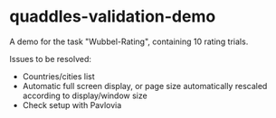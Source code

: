 # quaddles-validation-demo

A demo for the task "Wubbel-Rating", containing 10 rating trials.

Issues to be resolved:
- Countries/cities list
- Automatic full screen display, or page size automatically rescaled according to display/window size
- Check setup with Pavlovia
